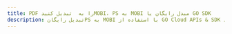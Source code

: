---title: PDF را به  تبدیل کنیدMOBI، PS به MOBI مبدل رایگان یا GO SDKdescription: تبدیل رایگانPS به MOBI با استفاده از GO Cloud APIs & SDK همچنین اسناد PDF را در Cloud ایجاد، ویرایش و رندر کنید.---